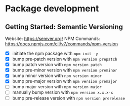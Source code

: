# Package development

## Getting Started: Semantic Versioning
Website: https://semver.org/
NPM Commands: https://docs.npmjs.com/cli/v7/commands/npm-version


- [x] initiate the npm package with `npm init -y`
- [x] bump pre-patch version with `npm version prepatch`
- [x] bump patch version with `npm version patch`
- [x] bump pre-minor version with `npm version preminor`
- [x] bump minor version with `npm version minor`
- [x] bump pre-major version with `npm version premajor`
- [ ] bump major version with `npm version major`
- [ ] manually bump version with `npm version x.x.x-x`
- [ ] bump pre-release version with `npm version prerelease`